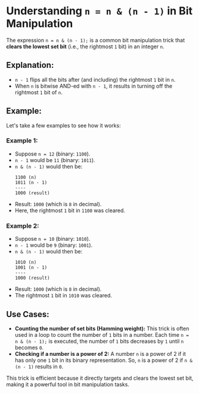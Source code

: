 
# Understanding `n = n & (n - 1)` in Bit Manipulation

The expression `n = n & (n - 1);` is a common bit manipulation trick that **clears the lowest set bit** (i.e., the rightmost `1` bit) in an integer `n`. 

## Explanation:
- `n - 1` flips all the bits after (and including) the rightmost `1` bit in `n`.
- When `n` is bitwise AND-ed with `n - 1`, it results in turning off the rightmost `1` bit of `n`.

## Example:
Let's take a few examples to see how it works:

### Example 1:
- Suppose `n = 12` (binary: `1100`).
- `n - 1` would be `11` (binary: `1011`).
- `n & (n - 1)` would then be:
    ```
    1100 (n)
    1011 (n - 1)
    ----
    1000 (result)
    ```
- Result: `1000` (which is `8` in decimal).
- Here, the rightmost `1` bit in `1100` was cleared.

### Example 2:
- Suppose `n = 10` (binary: `1010`).
- `n - 1` would be `9` (binary: `1001`).
- `n & (n - 1)` would then be:
    ```
    1010 (n)
    1001 (n - 1)
    ----
    1000 (result)
    ```
- Result: `1000` (which is `8` in decimal).
- The rightmost `1` bit in `1010` was cleared.

## Use Cases:
- **Counting the number of set bits (Hamming weight):** This trick is often used in a loop to count the number of `1` bits in a number. Each time `n = n & (n - 1);` is executed, the number of `1` bits decreases by `1` until `n` becomes `0`.
- **Checking if a number is a power of 2:** A number `n` is a power of 2 if it has only one `1` bit in its binary representation. So, `n` is a power of 2 if `n & (n - 1)` results in `0`.

This trick is efficient because it directly targets and clears the lowest set bit, making it a powerful tool in bit manipulation tasks.
